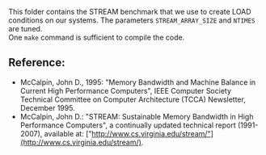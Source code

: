 This folder contains the STREAM benchmark that we use to create LOAD conditions on our systems. The parameters `STREAM_ARRAY_SIZE` and `NTIMES` are tuned. <br>
One `make` command is sufficient to compile the code. <br>
## Reference:
- McCalpin, John D., 1995: "Memory Bandwidth and Machine Balance in Current High Performance Computers", IEEE Computer Society Technical Committee on Computer Architecture (TCCA) Newsletter, December 1995.
- McCalpin, John D.: "STREAM: Sustainable Memory Bandwidth in High Performance Computers", a continually updated technical report (1991-2007), available at: ["http://www.cs.virginia.edu/stream/"](http://www.cs.virginia.edu/stream/).

